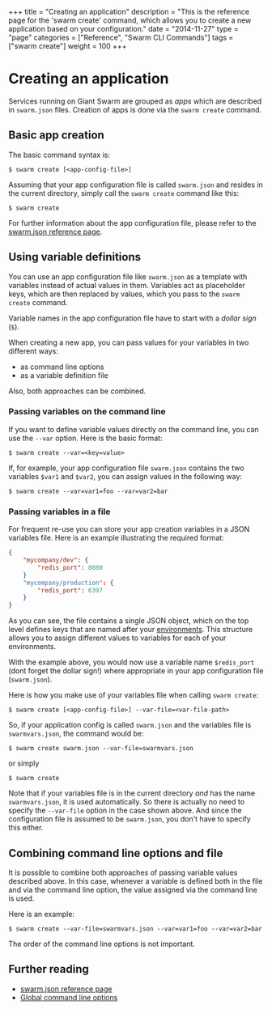+++
title = "Creating an application"
description = "This is the reference page for the 'swarm create' command, which allows you to create a new application based on your configuration."
date = "2014-11-27"
type = "page"
categories = ["Reference", "Swarm CLI Commands"]
tags = ["swarm create"]
weight = 100
+++

# Creating an application

Services running on Giant Swarm are grouped as *apps* which are described in `swarm.json` files. Creation of apps is done via the `swarm create` command.

## Basic app creation

The basic command syntax is:

    $ swarm create [<app-config-file>]

Assuming that your app configuration file is called `swarm.json` and resides in the current directory, simply call the `swarm create` command like this:

    $ swarm create

For further information about the app configuration file, please refer to the [swarm.json reference page](../swarm-json/).

<!-- TODO: Explain what this actually does in the background or alternatively link to the architecture overview article which explains this in more detail. -->

## Using variable definitions

You can use an app configuration file like `swarm.json` as a template with variables instead of actual values in them. Variables act as placeholder keys, which are then replaced by values, which you pass to the `swarm create` command.

Variable names in the app configuration file have to start with a *dollar sign* (`$`).

When creating a new app, you can pass values for your variables in two different ways:

 * as command line options
 * as a variable definition file

Also, both approaches can be combined.

### Passing variables on the command line

If you want to define variable values directly on the command line, you can use the `--var` option. Here is the basic format:

    $ swarm create --var=<key=value>

If, for example, your app configuration file `swarm.json` contains the two variables `$var1` and `$var2`, you can assign values in the following way:

    $ swarm create --var=var1=foo --var=var2=bar

### Passing variables in a file

For frequent re-use you can store your app creation variables in a JSON variables file. Here is an example illustrating the required format:

```json
{
    "mycompany/dev": {
        "redis_port": 8080
    }
    "mycompany/production": {
        "redis_port": 6397
    }
}
```

As you can see, the file contains a single JSON object, which on the top level defines keys that are named after your [environments](../env/). This structure allows you to assign different values to variables for each of your environments.

With the example above, you would now use a variable name `$redis_port` (dont forget the dollar sign!) where appropriate in your app configuration file (`swarm.json`).

Here is how you make use of your variables file when calling `swarm create`:

    $ swarm create [<app-config-file>] --var-file=<var-file-path>

So, if your application config is called `swarm.json` and the variables file is `swarmvars.json`, the command would be:

    $ swarm create swarm.json --var-file=swarmvars.json

or simply

    $ swarm create

Note that if your variables file is in the current directory _and_ has the name `swarmvars.json`, it is used automatically. So there is actually no need to specify the `--var-file` option in the case shown above. And since the configuration file is assumed to be `swarm.json`, you don't have to specify this either.

## Combining command line options and file

It is possible to combine both approaches of passing variable values described above. In this case, whenever a variable is defined both in the file and via the command line option, the value assigned via the command line is used.

Here is an example:

    $ swarm create --var-file=swarmvars.json --var=var1=foo --var=var2=bar

The order of the command line options is not important.

## Further reading

* [swarm.json reference page](../swarm-json/)
* [Global command line options](../global-options/)
